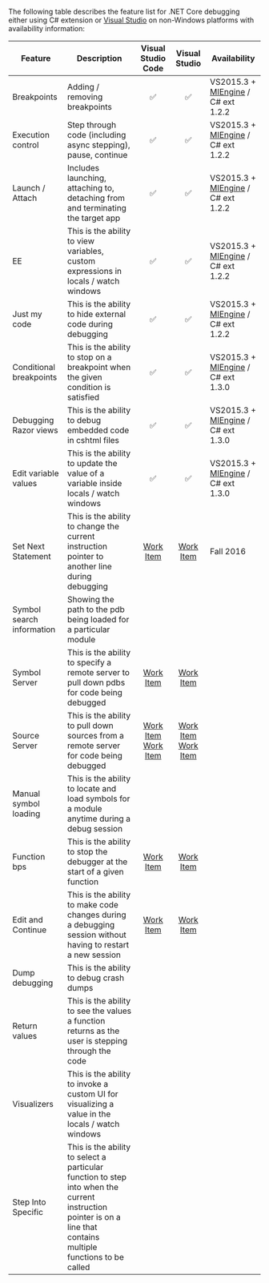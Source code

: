 The following table describes the feature list for .NET Core debugging either using C# extension or [Visual Studio](https://github.com/microsoft/MIEngine/wiki/Offroad-Debugging-of-.NET-Core-on-Linux---OSX-from-Visual-Studio) on non-Windows platforms with availability information:

| Feature   | Description | Visual Studio Code | Visual Studio |  Availability |
| --------- | ----------- | :----------------: | :-----------: | ------------- |
| Breakpoints | Adding / removing breakpoints | :white_check_mark: | :white_check_mark: | VS2015.3 + [MIEngine](https://github.com/Microsoft/MIEngine/wiki/Building-the-MIEngine) / C# ext 1.2.2 |
| Execution control | Step through code (including async stepping), pause, continue | :white_check_mark: | :white_check_mark: | VS2015.3 + [MIEngine](https://github.com/Microsoft/MIEngine/wiki/Building-the-MIEngine) / C# ext 1.2.2 |
| Launch / Attach | Includes launching, attaching to, detaching from and terminating the target app | :white_check_mark: | :white_check_mark: | VS2015.3 + [MIEngine](https://github.com/Microsoft/MIEngine/wiki/Building-the-MIEngine) / C# ext 1.2.2 |  
| EE | This is the ability to view variables, custom expressions in locals / watch windows | :white_check_mark: | :white_check_mark: | VS2015.3 + [MIEngine](https://github.com/Microsoft/MIEngine/wiki/Building-the-MIEngine) / C# ext 1.2.2 |  
| Just my code | This is the ability to hide external code during debugging | :white_check_mark: | :white_check_mark: |  VS2015.3 + [MIEngine](https://github.com/Microsoft/MIEngine/wiki/Building-the-MIEngine) / C# ext 1.2.2 |  
| Conditional breakpoints | This is the ability to stop on a breakpoint when the given condition is satisfied | :white_check_mark: | :white_check_mark: | VS2015.3 + [MIEngine](https://github.com/Microsoft/MIEngine/wiki/Building-the-MIEngine) / C# ext 1.3.0 |
| Debugging Razor views | This is the ability to debug embedded code in cshtml files | :white_check_mark: | :white_check_mark: | VS2015.3 + [MIEngine](https://github.com/Microsoft/MIEngine/wiki/Building-the-MIEngine) / C# ext 1.3.0 |
| Edit variable values | This is the ability to update the value of a variable inside locals / watch windows | :white_check_mark: | :white_check_mark: | VS2015.3 + [MIEngine](https://github.com/Microsoft/MIEngine/wiki/Building-the-MIEngine) / C# ext 1.3.0 |
| Set Next Statement | This is the ability to change the current instruction pointer to another line during debugging | [Work Item](https://github.com/Microsoft/vscode-debugadapter-node/issues/28) | [Work Item](https://github.com/Microsoft/vscode-debugadapter-node/issues/28) | Fall 2016 |
| Symbol search information | Showing the path to the pdb being loaded for a particular module | | | | Fall 2016 |
| Symbol Server | This is the ability to specify a remote server to pull down pdbs for code being debugged | [Work Item](https://github.com/dotnet/roslyn/issues/6881) | [Work Item](https://github.com/dotnet/roslyn/issues/6881) | |
| Source Server | This is the ability to pull down sources from a remote server for code being debugged | [Work Item](https://github.com/dotnet/roslyn/issues/5397) [Work Item](https://github.com/dotnet/roslyn/issues/4119)| [Work Item](https://github.com/dotnet/roslyn/issues/5397) [Work Item](https://github.com/dotnet/roslyn/issues/4119) | |
| Manual symbol loading | This is the ability to locate and load symbols for a module anytime during a debug session | | | | |
| Function bps | This is the ability to stop the debugger at the start of a given function | [Work Item](https://github.com/OmniSharp/omnisharp-vscode/issues/295)| [Work Item](https://github.com/OmniSharp/omnisharp-vscode/issues/295) | |
| Edit and Continue | This is the ability to make code changes during a debugging session without having to restart a new session | [Work Item](https://github.com/dotnet/roslyn/issues/1952) | [Work Item](https://github.com/dotnet/roslyn/issues/1952) | |
| Dump debugging | This is the ability to debug crash dumps | | | | |
| Return values | This is the ability to see the values a function returns as the user is stepping through the code | | | | |
| Visualizers | This is the ability to invoke a custom UI for visualizing a value in the locals / watch windows | | | | |
| Step Into Specific | This is the ability to select a particular function to step into when the current instruction pointer is on a line that contains multiple functions to be called | | | | 
